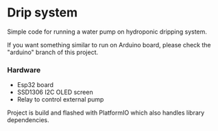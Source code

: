 # Drip system

Simple code for running a water pump on hydroponic dripping system.

If you want something similar to run on Arduino board, please check the "arduino" branch of this project.

### Hardware

- Esp32 board
- SSD1306 I2C OLED screen
- Relay to control external pump

Project is build and flashed with PlatformIO which also handles library dependencies.

